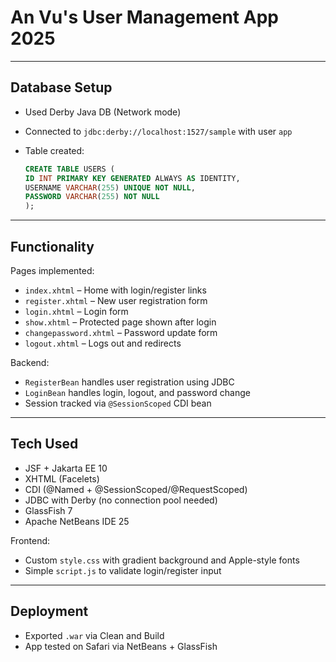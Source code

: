 # An Vu's User Management App 2025

---

## Database Setup

- Used Derby Java DB (Network mode)
- Connected to `jdbc:derby://localhost:1527/sample` with user `app`
- Table created:

    ```SQL
    CREATE TABLE USERS (
    ID INT PRIMARY KEY GENERATED ALWAYS AS IDENTITY,
    USERNAME VARCHAR(255) UNIQUE NOT NULL,
    PASSWORD VARCHAR(255) NOT NULL
    );
    ```

---

## Functionality

Pages implemented:
- `index.xhtml` – Home with login/register links
- `register.xhtml` – New user registration form
- `login.xhtml` – Login form
- `show.xhtml` – Protected page shown after login
- `changepassword.xhtml` – Password update form
- `logout.xhtml` – Logs out and redirects

Backend:
- `RegisterBean` handles user registration using JDBC
- `LoginBean` handles login, logout, and password change
- Session tracked via `@SessionScoped` CDI bean

---

## Tech Used

- JSF + Jakarta EE 10
- XHTML (Facelets)
- CDI (@Named + @SessionScoped/@RequestScoped)
- JDBC with Derby (no connection pool needed)
- GlassFish 7
- Apache NetBeans IDE 25

Frontend:
- Custom `style.css` with gradient background and Apple-style fonts
- Simple `script.js` to validate login/register input

---

## Deployment

- Exported `.war` via Clean and Build
- App tested on Safari via NetBeans + GlassFish
